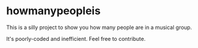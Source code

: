 # howmanypeopleis

This is a silly project to show you how many people are in a musical group.  

It's poorly-coded and inefficient.  Feel free to contribute.